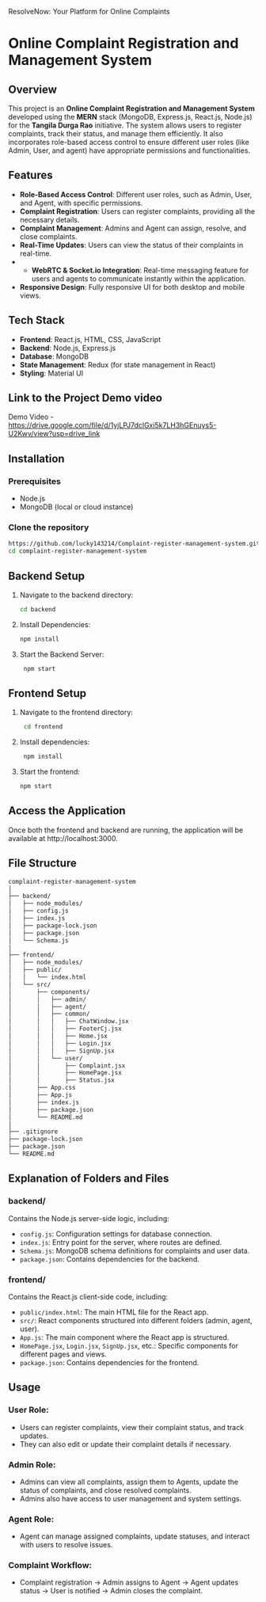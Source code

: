 ResolveNow: Your Platform for Online Complaints
# Online Complaint Registration and Management System

## Overview
This project is an **Online Complaint Registration and Management System** developed using the **MERN** stack (MongoDB, Express.js, React.js, Node.js) for the **Tangila Durga Rao** initiative. The system allows users to register complaints, track their status, and manage them efficiently. It also incorporates role-based access control to ensure different user roles (like Admin, User, and agent) have appropriate permissions and functionalities.

## Features
- **Role-Based Access Control**: Different user roles, such as Admin, User, and Agent, with specific permissions.
- **Complaint Registration**: Users can register complaints, providing all the necessary details.
- **Complaint Management**: Admins and Agent can assign, resolve, and close complaints.
- **Real-Time Updates**: Users can view the status of their complaints in real-time.
- - **WebRTC & Socket.io Integration**: Real-time messaging feature for users and agents to communicate instantly within the application.
- **Responsive Design**: Fully responsive UI for both desktop and mobile views.

## Tech Stack
- **Frontend**: React.js, HTML, CSS, JavaScript
- **Backend**: Node.js, Express.js
- **Database**: MongoDB
- **State Management**: Redux (for state management in React)
- **Styling**: Material UI
## Link to the Project Demo video
Demo Video - https://drive.google.com/file/d/1yjLPJ7dclGxi5k7LH3hGEnuys5-U2Kwv/view?usp=drive_link

## Installation

### Prerequisites
- Node.js
- MongoDB (local or cloud instance)

### Clone the repository
```bash
https://github.com/lucky143214/Complaint-register-management-system.git
cd complaint-register-management-system
```

## Backend Setup

1. Navigate to the backend directory:
   ```bash
   cd backend
   ```
2. Install Dependencies:
   ```bash
   npm install
   ```
3. Start the Backend Server:
   ```bash
    npm start
   ```

## Frontend Setup

1. Navigate to the frontend directory:
   ```bash
    cd frontend
   ```
2. Install dependencies:
   ```bash
    npm install
   ```
3. Start the frontend:
     ```bash
    npm start
   ```
## Access the Application
Once both the frontend and backend are running, the application will be available at http://localhost:3000.

## File Structure

```bash
complaint-register-management-system
│
├── backend/
│   ├── node_modules/
│   ├── config.js
│   ├── index.js
│   ├── package-lock.json
│   ├── package.json
│   └── Schema.js
│
├── frontend/
│   ├── node_modules/
│   ├── public/
│   │   └── index.html
│   └── src/
│       ├── components/
│       │   ├── admin/
│       │   ├── agent/
│       │   ├── common/
│       │   │   ├── ChatWindow.jsx
│       │   │   ├── FooterCj.jsx
│       │   │   ├── Home.jsx
│       │   │   ├── Login.jsx
│       │   │   ├── SignUp.jsx
│       │   └── user/
│       │       ├── Complaint.jsx
│       │       ├── HomePage.jsx
│       │       ├── Status.jsx
│       ├── App.css
│       ├── App.js
│       ├── index.js
│       ├── package.json
│       └── README.md
│
├── .gitignore
├── package-lock.json
├── package.json
└── README.md
```

## Explanation of Folders and Files

### backend/
Contains the Node.js server-side logic, including:
- `config.js`: Configuration settings for database connection.
- `index.js`: Entry point for the server, where routes are defined.
- `Schema.js`: MongoDB schema definitions for complaints and user data.
- `package.json`: Contains dependencies for the backend.

### frontend/
Contains the React.js client-side code, including:
- `public/index.html`: The main HTML file for the React app.
- `src/`: React components structured into different folders (admin, agent, user).
- `App.js`: The main component where the React app is structured.
- `HomePage.jsx`, `Login.jsx`, `SignUp.jsx`, etc.: Specific components for different pages and views.
- `package.json`: Contains dependencies for the frontend.
  
## Usage

### User Role:
- Users can register complaints, view their complaint status, and track updates.
- They can also edit or update their complaint details if necessary.

### Admin Role:
- Admins can view all complaints, assign them to Agents, update the status of complaints, and close resolved complaints.
- Admins also have access to user management and system settings.

### Agent Role:
- Agent can manage assigned complaints, update statuses, and interact with users to resolve issues.

### Complaint Workflow:
- Complaint registration → Admin assigns to Agent → Agent updates status → User is notified → Admin closes the complaint.
